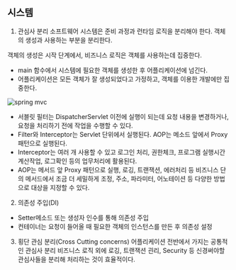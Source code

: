 ## 시스템
1. 관심사 분리
소프트웨어 시스템은 준비 과정과 런타임 로직을 분리해야 한다. 객체의 생성과 사용하는 부분을 분리한다.

객체의 생성은 시작 단계에서, 비즈니스 로직은 객체를 사용하는데 집중한다.
- main 함수에서 시스템에 필요한 객체를 생성한 후 어플리케이션에 넘긴다.
- 어플리케이션은 모든 객체가 잘 생성되었다고 가정하고, 객체를 이용한 개발에만 집중한다.

![spring mvc](https://user-images.githubusercontent.com/42162127/135372444-deb46ec6-eaad-4dc3-a596-436a861fc886.png)
- 서블릿 필터는 DispatcherServlet 이전에 실행이 되는데 요청 내용을 변경하거나, 요청을 처리하기 전에 작업을 수행할 수 있다.
- Filter와 Interceptor는 Servlet 단위에서 실행된다. AOP는 메소드 앞에서 Proxy 패턴으로 실행된다.
- Interceptor는 여러 개 사용할 수 있고 로그인 처리, 권한체크, 프로그램 실행시간 계산작업, 로그확인 등의 업무처리에 활용된다.
- AOP는 메서드 앞 Proxy 패턴으로 실행, 로깅, 트랜잭션, 에러처리 등 비즈니스 단의 메서드에서 조금 더 세밀하게 조정,
  주소, 파라미터, 어노테이션 등 다양한 방법으로 대상을 지정할 수 있다.
  
2. 의존성 주입(DI)
- Setter메소드 또는 생성자 인수를 통해 의존성 주입
- 컨테이너는 요청이 들어올 때 필요한 객체의 인스턴스를 만든 후 의존성 설정

3. 횡단 관심 분리(Cross Cutting concerns)
어플리케이션 전반에서 가지는 공통적인 관심사 분리
비즈니스 로직 외에 로깅, 트랜잭션 괸리, Security 등 신경써야할 관심사들을 분리해 처리하는 것이 효율적이다.
